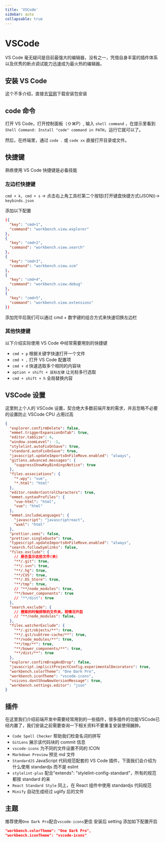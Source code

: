 ```yaml
---
title: 'VSCode'
sidebar: auto
collapsable: true
---
```


# VSCode

VS Code 毫无疑问是目前最强大的编辑器，没有之一，凭借自身丰富的插件体系以及优秀的断点调试能力迅速成为最火热的编辑器。

## 安装 VS Code

这个不多介绍，直接去[官网](https://code.visualstudio.com/)下载安装包安装

## code 命令

打开 VS Code，打开控制面板（⇧⌘P）, 输入 `shell command` ，在提示里看到 `Shell Command: Install "code" command in PATH`，运行它就可以了。

然后，在终端里，通过 `code .` 或 `code xx` 直接打开目录或文件。

## 快捷键

熟练使用 VS Code 快捷键是必备技能

### 左边栏快捷键

`cmd + k, cmd + s` -> 点击右上角工具栏第二个按钮(打开键盘快捷方式(JSON))-> `keybinds.json`

添加以下配置

```json
({
  "key": "cmd+1",
  "command": "workbench.view.explorer"
},
{
  "key": "cmd+2",
  "command": "workbench.view.search"
},
{
  "key": "cmd+3",
  "command": "workbench.view.scm"
},
{
  "key": "cmd+4",
  "command": "workbench.view.debug"
},
{
  "key": "cmd+5",
  "command": "workbench.view.extensions"
})
```

添加完毕后我们可以通过 cmd + 数字键的组合方式来快速切换左边栏

### 其他快捷键

以下介绍实际使用 VS Code 中经常需要用到的快捷键

- `cmd + p` 根据关键字快速打开一个文件
- `cmd + ,` 打开 VS Code 配置项
- `cmd + d` 快速选取多个相同的内容块
- `option + shift + 鼠标左键` 让光标多行选取
- `cmd + shift + h` 全局替换内容

## VSCode 设置

这里附上个人的 VSCode 设置，契合绝大多数前端开发的需求，并且忽略不必要的设置防止 VSCode CPU 占用过高

```json
{
  "explorer.confirmDelete": false,
  "emmet.triggerExpansionOnTab": true,
  "editor.tabSize": 4,
  "window.zoomLevel": -1,
  "stylelint.autoFixOnSave": true,
  "standard.autoFixOnSave": true,
  "javascript.updateImportsOnFileMove.enabled": "always",
  "gitlens.advanced.messages": {
    "suppressShowKeyBindingsNotice": true
  },
  "files.associations": {
    "*.wpy": "vue",
    "*.html": "html"
  },
  "editor.renderControlCharacters": true,
  "emmet.syntaxProfiles": {
    "vue-html": "html",
    "vue": "html"
  },
  "emmet.includeLanguages": {
    "javascript": "javascriptreact",
    "wxml": "html"
  },
  "prettier.semi": false,
  "prettier.singleQuote": true,
  "typescript.updateImportsOnFileMove.enabled": "always",
  "search.followSymlinks": false,
  "files.exclude": {
    // 是否显示这些文件(夹)
    "**/.git": true,
    "**/.svn": true,
    "**/.hg": true,
    "**/CVS": true,
    "**/.DS_Store": true,
    "**/tmp": true,
    // "**/node_modules": true,
    "**/bower_components": true
    // "**/dist": true
  },
  "search.exclude": {
    // 搜索的时候排除的文件夹，视情况开启
    // "**/node_modules": false,
  },
  "files.watcherExclude": {
    "**/.git/objects/**": true,
    "**/.git/subtree-cache/**": true,
    "**/node_modules/**": true,
    "**/tmp/**": true,
    "**/bower_components/**": true,
    "**/dist/**": true
  },
  "explorer.confirmDragAndDrop": false,
  "javascript.implicitProjectConfig.experimentalDecorators": true,
  "workbench.colorTheme": "One Dark Pro",
  "workbench.iconTheme": "vscode-icons",
  "vsicons.dontShowNewVersionMessage": true,
  "workbench.settings.editor": "json"
}
```

## 插件

在这里我们介绍前端开发中需要经常用到的一些插件，很多插件的功能VSCode已经内置了，我们安装之前需要查询一下相关资料不要重复安装使得臃肿。

- `Code Spell Checker` 帮助我们检查名词的拼写
- `GitLens` 展示该代码块的 commit 信息
- `vscode-icons` 为不同的文件设置不同的 ICON
- `Markdown Preview` 预览 md 文件
- `StandardJS` JavaScript 代码规范配套的 VS Code 插件，下面我们会介绍为什么使用 standardjs 而不是 eslint
- `stylelint-plus` 配合"extends": "stylelint-config-standard"，所有的规范都按 standard 的来
- `React Standard Style` 同上，在 React 组件中使用 standardjs 代码规范
- `Minify` 自动生成经过 uglify 后的文件

## 主题

推荐使用`One Dark Pro`配合`vscode-icons`更佳
安装后 setting 添加如下配置开启

```json
"workbench.colorTheme": "One Dark Pro",
"workbench.iconTheme": "vscode-icons"
```

